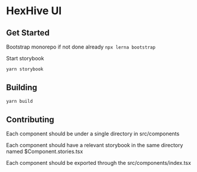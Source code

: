 # HexHive UI

## Get Started

Bootstrap monorepo if not done already `npx lerna bootstrap`

Start storybook
```sh
yarn storybook
```

## Building

```sh
yarn build
```

## Contributing

Each component should be under a single directory in src/components

Each component should have a relevant storybook in the same directory named $Component.stories.tsx

Each component should be exported through the src/components/index.tsx
